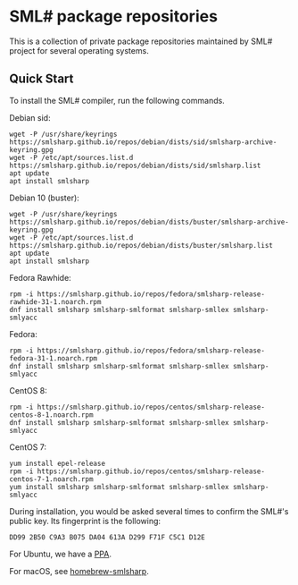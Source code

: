 # SML# package repositories

This is a collection of private package repositories maintained by
SML# project for several operating systems.

## Quick Start

To install the SML# compiler, run the following commands.

Debian sid:
```
wget -P /usr/share/keyrings https://smlsharp.github.io/repos/debian/dists/sid/smlsharp-archive-keyring.gpg
wget -P /etc/apt/sources.list.d https://smlsharp.github.io/repos/debian/dists/sid/smlsharp.list
apt update
apt install smlsharp
```

Debian 10 (buster):
```
wget -P /usr/share/keyrings https://smlsharp.github.io/repos/debian/dists/buster/smlsharp-archive-keyring.gpg
wget -P /etc/apt/sources.list.d https://smlsharp.github.io/repos/debian/dists/buster/smlsharp.list
apt update
apt install smlsharp
```

Fedora Rawhide:
```
rpm -i https://smlsharp.github.io/repos/fedora/smlsharp-release-rawhide-31-1.noarch.rpm
dnf install smlsharp smlsharp-smlformat smlsharp-smllex smlsharp-smlyacc
```

Fedora:
```
rpm -i https://smlsharp.github.io/repos/fedora/smlsharp-release-fedora-31-1.noarch.rpm
dnf install smlsharp smlsharp-smlformat smlsharp-smllex smlsharp-smlyacc
```

CentOS 8:
```
rpm -i https://smlsharp.github.io/repos/centos/smlsharp-release-centos-8-1.noarch.rpm
dnf install smlsharp smlsharp-smlformat smlsharp-smllex smlsharp-smlyacc
```

CentOS 7:
```
yum install epel-release
rpm -i https://smlsharp.github.io/repos/centos/smlsharp-release-centos-7-1.noarch.rpm
yum install smlsharp smlsharp-smlformat smlsharp-smllex smlsharp-smlyacc
```

During installation, you would be asked several times to confirm the
SML#'s public key. Its fingerprint is the following:
```
DD99 2B50 C9A3 B075 DA04 613A D299 F71F C5C1 D12E
```

For Ubuntu, we have a [PPA].

For macOS, see [homebrew-smlsharp].

[PPA]: https://launchpad.net/~smlsharp/+archive/ubuntu/ppa
[homebrew-smlsharp]: https://github.com/smlsharp/homebrew-smlsharp
